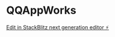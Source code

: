 # QQAppWorks

[Edit in StackBlitz next generation editor ⚡️](https://stackblitz.com/~/github.com/SaiMV/QQAppWorks)